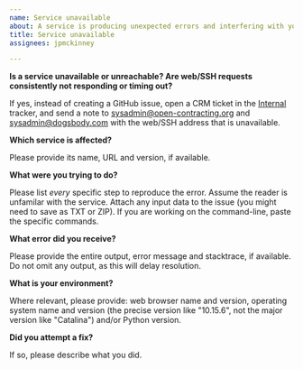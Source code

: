 ```yaml
---
name: Service unavailable
about: A service is producing unexpected errors and interfering with your work.
title: Service unavailable
assignees: jpmckinney

---
```


**Is a service unavailable or unreachable? Are web/SSH requests consistently not responding or timing out?**

If yes, instead of creating a GitHub issue, open a CRM ticket in the [Internal](https://crm.open-contracting.org/projects/ocds/issues?set_filter=1&tracker_id=7) tracker, and send a note to sysadmin@open-contracting.org and sysadmin@dogsbody.com with the web/SSH address that is unavailable.

**Which service is affected?**

Please provide its name, URL and version, if available.

**What were you trying to do?**

Please list *every* specific step to reproduce the error. Assume the reader is unfamilar with the service. Attach any input data to the issue (you might need to save as TXT or ZIP). If you are working on the command-line, paste the specific commands.

**What error did you receive?**

Please provide the entire output, error message and stacktrace, if available. Do not omit any output, as this will delay resolution.

**What is your environment?**

Where relevant, please provide: web browser name and version, operating system name and version (the precise version like "10.15.6", not the major version like "Catalina") and/or Python version.

**Did you attempt a fix?**

If so, please describe what you did.
